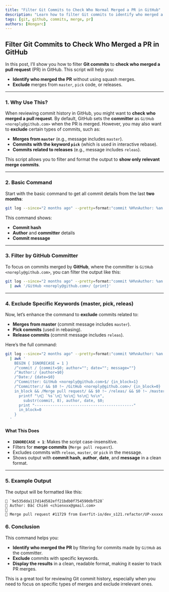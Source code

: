 ```yaml
---
title: "Filter Git Commits to Check Who Normal Merged a PR in GitHub"
description: "Learn how to filter Git commits to identify who merged a PR and exclude irrelevant commits using a simple bash script."
tags: [git, github, commits, merge, pr]
authors: [Hongarc]
---
```


## Filter Git Commits to Check Who Merged a PR in GitHub

In this post, I’ll show you how to filter **Git commits** to **check who merged a pull request** (PR) in GitHub. This script will help you:

- **Identify who merged the PR** without using squash merges.
- **Exclude** merges from `master`, `pick` code, or releases.

---

### 1. **Why Use This?**

When reviewing commit history in GitHub, you might want to **check who merged a pull request**. By default, GitHub sets the **committer** as `GitHub <noreply@github.com>` when the PR is merged. However, you may also want to **exclude** certain types of commits, such as:

- **Merges from `master`** (e.g., message includes `master`).
- **Commits with the keyword `pick`** (which is used in interactive rebase).
- **Commits related to releases** (e.g., message includes `releas`).

This script allows you to filter and format the output to **show only relevant merge commits**.

---

### 2. **Basic Command**

Start with the basic command to get all commit details from the last **two months**:

```bash
git log --since="2 months ago" --pretty=format:"commit %H%nAuthor: %an <%ae>%nCommitter: %cn <%ce>%n%s%n"
```

This command shows:

- **Commit hash**
- **Author** and **committer** details
- **Commit message**

---

### 3. **Filter by GitHub Committer**

To focus on commits merged by **GitHub**, where the committer is `GitHub <noreply@github.com>`, you can filter the output like this:

```bash
git log --since="2 months ago" --pretty=format:"commit %H%nAuthor: %an <%ae>%nCommitter: %cn <%ce>%n%s%n" \
  | awk '/GitHub <noreply@github.com>/ {print}'
```

---

### 4. **Exclude Specific Keywords (master, pick, releas)**

Now, let’s enhance the command to **exclude** commits related to:

- **Merges from master** (commit message includes `master`).
- **Pick commits** (used in rebasing).
- **Release commits** (commit message includes `releas`).

Here’s the full command:

```bash
git log --since="2 months ago" --pretty=format:"commit %H%nAuthor: %an <%ae>%nCommitter: %cn <%ce>%nDate: %ad%n%s%n" \
  | awk '
    BEGIN { IGNORECASE = 1 }
    /^commit / {commit=$0; author=""; date=""; message=""}
    /^Author:/ {author=$0}
    /^Date:/ {date=$0}
    /^Committer: GitHub <noreply@github.com>$/ {in_block=1}
    /^Committer:/ && $0 !~ /GitHub <noreply@github.com>/ {in_block=0}
    in_block && /Merge pull request/ && $0 !~ /releas/ && $0 !~ /master/ && $0 !~ /pick/ {
      printf "\n🔹 `%s`\n👤 %s\n📅 %s\n📝 %s\n",
        substr(commit, 8), author, date, $0;
      print "--------------------------------------------"
      in_block=0
    }
  '
```

#### What This Does

- **`IGNORECASE = 1`**: Makes the script case-insensitive.
- Filters for **merge commits** (`Merge pull request`).
- Excludes commits with `releas`, `master`, or `pick` in the message.
- Shows output with **commit hash**, **author**, **date**, and **message** in a clean format.

---

### 5. **Example Output**

The output will be formatted like this:

```
🔹 `9e535dda117d14d582eff21bdb0f754590dbf528`
👤 Author: Đắc Chiến <chienxxx@gmail.com>
📅
📝 Merge pull request #11729 from Everfit-io/dev_s121.refactor/UP-xxxxx
```

### 6. **Conclusion**

This command helps you:

- **Identify who merged the PR** by filtering for commits made by `GitHub` as the committer.
- **Exclude** commits with specific keywords.
- **Display the results** in a clean, readable format, making it easier to track PR merges.

This is a great tool for reviewing Git commit history, especially when you need to focus on specific types of merges and exclude irrelevant ones.
